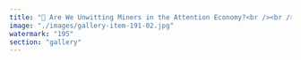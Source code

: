```yaml
---
title: "🧠 Are We Unwitting Miners in the Attention Economy?<br /><br />In Bitcoin, value emerges through Proof of Work. In social platforms, value is extracted through Proof of Distraction.<br /><br />What if the patterns we follow online — the infinite scroll, the dopamine-driven loops, the ritualized engagement metrics — aren’t just side effects of entertainment, but the raw input of a system quietly harvesting cognitive cycles for someone else’s gain?<br /><br />This is attention mining: Not a metaphor, but a schema. Not passive consumption, but active submission to algorithmic induction.<br /><br />Each like, each outrage, each ping — not noise, but signal. A protocol of ritual. A subconscious workforce.<br /><br />⚠️ The warning isn’t that your attention is being sold — it’s that it’s being calculated. Engineered. Shaped to feed architectures you never signed up to build.<br /><br />Let’s explore alternatives. Let’s design systems where attention becomes sovereign signal, not collateral.<br /><br /><br />#AttentionMining <br />#SignalEcology <br />#SystemicRecalibration <br />#ProofOfDistraction <br />#CognitiveSovereignty"
image: "./images/gallery-item-191-02.jpg"
watermark: "195"
section: "gallery"
---
```

